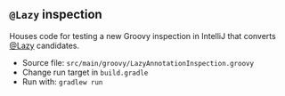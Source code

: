 ## `@Lazy` inspection
Houses code for testing a new Groovy inspection in IntelliJ that converts [@Lazy](https://www.groovy-lang.org/metaprogramming.html#xform-Lazy) candidates.

- Source file: `src/main/groovy/LazyAnnotationInspection.groovy`
- Change run target in `build.gradle`
- Run with: `gradlew run`
